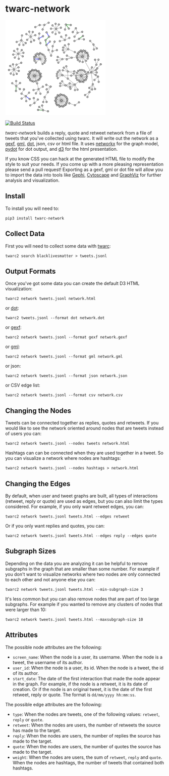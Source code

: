 # twarc-network 

<img height=300 src="https://raw.githubusercontent.com/docnow/twarc-network/main/images/d3.png" />

[![Build Status](https://github.com/docnow/twarc-network/workflows/tests/badge.svg)](https://github.com/DocNow/twarc-network/actions/workflows/main.yml)

*twarc-network* builds a reply, quote and retweet network from a file of tweets
that you've collected using twarc. It will write out the network as a [gexf],
[gml], [dot], json, csv or html file. It uses [networkx] for the graph model,
[pydot] for dot output, and [d3] for the html presentation. 

If you know CSS you can hack at the generated HTML file to modify the style to
suit your needs. If you come up with a more pleasing representation please send
a pull request! Exporting as a gexf, gml or dot file will allow you to import
the data into tools like [Gephi], [Cytoscape] and [GraphViz] for further
analysis and visualization.

## Install

To install you will need to:

    pip3 install twarc-network

## Collect Data

First you will need to collect some data with [twarc]:

    twarc2 search blacklivesmatter > tweets.jsonl

## Output Formats

Once you've got some data you can create the default D3 HTML visualization:

    twarc2 network tweets.jsonl network.html

or [dot]:

    twarc2 tweets.jsonl --format dot network.dot

or [gexf]:

    twarc2 network tweets.jsonl --format gexf network.gexf

or [gml]:

    twarc2 network tweets.jsonl --format gml network.gml

or json:

    twarc2 network tweets.jsonl --format json network.json

or CSV edge list:

    twarc2 network tweets.jsonl --format csv network.csv

## Changing the Nodes

Tweets can be connected together as replies, quotes and retweets. If you would
like to see the network oriented around nodes that are tweets instead of users
you can:

    twarc2 network tweets.jsonl --nodes tweets network.html

Hashtags can can be connected when they are used together in a tweet. So you
can visualize a network where nodes are hashtags:

    twarc2 network tweets.jsonl --nodes hashtags > network.html

## Changing the Edges

By default, when user and tweet graphs are built,
all types of interactions (retweet, reply or quote) are used as edges,
but you can also limit the types considered.
For example, if you only want retweet edges, you can:

    twarc2 network tweets.jsonl tweets.html --edges retweet

Or if you only want replies and quotes, you can:

    twarc2 network tweets.jsonl tweets.html --edges reply --edges quote


## Subgraph Sizes

Depending on the data you are analyzing it can be helpful to remove subgraphs in
the graph that are smaller than some number. For example if you don't want to
visualize networks where two nodes are only connected to each other and not
anyone else you can:

    twarc2 network tweets.jsonl tweets.html --min-subgraph-size 3

It's less common but you can also remove nodes that are part of too large
subgraphs. For example if you wanted to remove any clusters of nodes that were
larger than 10:

    twarc2 network tweets.jsonl tweets.html --maxsubgraph-size 10

## Attributes

The possible node attributes are the following:
- `screen_name`:
  When the node is a user, its username.
  When the node is a tweet, the username of its author.
- `user_id`:
  When the node is a user, its id.
  When the node is a tweet, the id of its author.
- `start_date`:
  The date of the first interaction that made the node appear in the graph.
  For example, if the node is a retweet, it is its date of creation.
  Or if the node is an original tweet,
  it is the date of the first retweet, reply or quote.
  The format is `dd/mm/yyyy hh:mm:ss`.

The possible edge attributes are the following:
- `type`: When the nodes are tweets, one of the following values:
  `retweet`, `reply` or `quote`.
- `retweet`: When the nodes are users,
  the number of retweets the source has made to the target.
- `reply`: When the nodes are users,
  the number of replies the source has made to the target.
- `quote`: When the nodes are users,
  the number of quotes the source has made to the target.
- `weight`:
  When the nodes are users, the sum of `retweet`, `reply` and `quote`.
  When the nodes are hashtags,
  the number of tweets that contained both hashtags.

[gexf]: https://gephi.org/gexf/format/
[dot]: https://en.wikipedia.org/wiki/DOT_%28graph_description_language%29
[d3]: https://d3js.org/
[networkx]: https://networkx.org/
[twarc]: https://github.com/docnow/twarc
[gml]: https://en.wikipedia.org/wiki/Graph_Modelling_Language
[pydot]: https://pypi.org/project/pydot/
[Gephi]: https://gephi.org/
[Cytoscape]: https://cytoscape.org/
[GraphViz]: https://graphviz.org/
